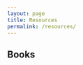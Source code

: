 ```yaml
---
layout: page
title: Resources
permalink: /resources/
---
```


<div class="container">
<h2>Books</h2>
</div>
